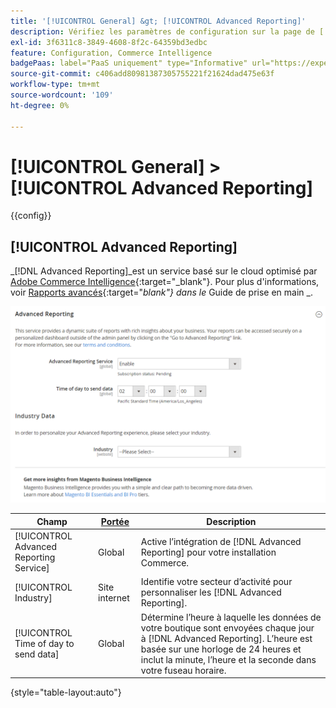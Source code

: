 ```yaml
---
title: '[!UICONTROL General] &gt; [!UICONTROL Advanced Reporting]'
description: Vérifiez les paramètres de configuration sur la page de [!UICONTROL General] d’[!UICONTROL Advanced Reporting] &gt; de l’administrateur Commerce.
exl-id: 3f6311c8-3849-4608-8f2c-64359bd3edbc
feature: Configuration, Commerce Intelligence
badgePaas: label="PaaS uniquement" type="Informative" url="https://experienceleague.adobe.com/en/docs/commerce/user-guides/product-solutions" tooltip="S’applique uniquement aux projets Adobe Commerce on Cloud (infrastructure PaaS gérée par Adobe) et aux projets On-premise."
source-git-commit: c406add80981387305755221f21624dad475e63f
workflow-type: tm+mt
source-wordcount: '109'
ht-degree: 0%

---
```


# [!UICONTROL General] > [!UICONTROL Advanced Reporting]

{{config}}

## [!UICONTROL Advanced Reporting]

_[!DNL Advanced Reporting]_est un service basé sur le cloud optimisé par [Adobe Commerce Intelligence][1]{:target="_blank"}. Pour plus d&#39;informations, voir [Rapports avancés][2]{:target="_blank"} dans le_ Guide de prise en main _.

![Rapports avancés](./assets/advanced-reporting.png)<!-- zoom -->

<!-- [Advanced Reporting](https://experienceleague.adobe.com/en/docs/commerce-admin/start/reporting/business-intelligence#advanced-reporting) -->

| Champ | [Portée](../../getting-started/websites-stores-views.md#scope-settings) | Description |
|--- |--- |--- |
| [!UICONTROL Advanced Reporting Service] | Global | Active l’intégration de [!DNL Advanced Reporting] pour votre installation Commerce. |
| [!UICONTROL Industry] | Site internet | Identifie votre secteur d’activité pour personnaliser les [!DNL Advanced Reporting]. |
| [!UICONTROL Time of day to send data] | Global | Détermine l’heure à laquelle les données de votre boutique sont envoyées chaque jour à [!DNL Advanced Reporting]. L’heure est basée sur une horloge de 24 heures et inclut la minute, l’heure et la seconde dans votre fuseau horaire. |

{style="table-layout:auto"}

[1]: https://experienceleague.adobe.com/docs/commerce-business-intelligence/mbi/getting-started.html
[2]: https://experienceleague.adobe.com/docs/commerce-admin/start/reporting/business-intelligence.html#advanced-reporting
